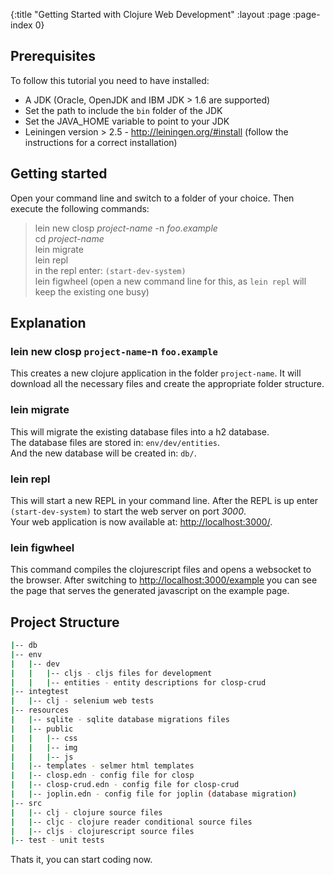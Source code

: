 {:title "Getting Started with Clojure Web Development"
 :layout :page
 :page-index 0}

## Prerequisites

To follow this tutorial you need to have installed:

- A JDK (Oracle, OpenJDK and IBM JDK > 1.6 are supported)
- Set the path to include the `bin` folder of the JDK
- Set the JAVA_HOME variable to point to your JDK
- Leiningen version > 2.5 - <http://leiningen.org/#install> (follow the instructions for a correct installation)
 

## Getting started

Open your command line and switch to a folder of your choice. Then execute the following commands:

> lein new closp _project-name_ -n _foo.example_  
> cd _project-name_   
> lein migrate  
> lein repl  
> in the repl enter: `(start-dev-system)`  
> lein figwheel (open a new command line for this, as `lein repl` will keep the existing one busy)

## Explanation

### lein new closp `project-name`-n `foo.example`

This creates a new clojure application in the folder `project-name`. It will download all the necessary files and create the appropriate folder structure.  

### lein migrate 

This will migrate the existing database files into a h2 database.  
The database files are stored in: `env/dev/entities`.  
And the new database will be created in: `db/`.

### lein repl

This will start a new REPL in your command line. After the REPL is up enter `(start-dev-system)` to start 
the web server on port _3000_.  
Your web application is now available at: <http://localhost:3000/>.


### lein figwheel

This command compiles the clojurescript files and opens a websocket to the browser. After switching
to <http://localhost:3000/example> you can see the page that serves the generated javascript on the
example page.


## Project Structure


```bash
|-- db
|-- env
|   |-- dev
|   |   |-- cljs - cljs files for development
|   |   |-- entities - entity descriptions for closp-crud
|-- integtest
|   |-- clj - selenium web tests
|-- resources
|   |-- sqlite - sqlite database migrations files
|   |-- public
|   |   |-- css
|   |   |-- img
|   |   |-- js
|   |-- templates - selmer html templates
|   |-- closp.edn - config file for closp
|   |-- closp-crud.edn - config file for closp-crud
|   |-- joplin.edn - config file for joplin (database migration)
|-- src
|   |-- clj - clojure source files
|   |-- cljc - clojure reader conditional source files
|   |-- cljs - clojurescript source files
|-- test - unit tests
```

Thats it, you can start coding now.